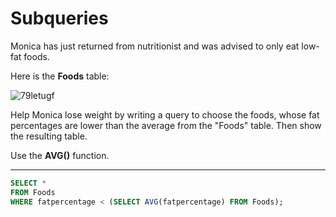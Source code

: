 # Subqueries
Monica has just returned from nutritionist and was advised to only eat low-fat foods.  

Here is the **Foods** table:

![79letugf](https://user-images.githubusercontent.com/94882786/165194177-a218b19e-43b9-41f8-8ffe-701846ca25a1.jpg)

Help Monica lose weight by writing a query to choose the foods, whose fat percentages are lower than the average from the "Foods" table. Then show the resulting table.

Use the **AVG()** function.

---

```sql
SELECT * 
FROM Foods 
WHERE fatpercentage < (SELECT AVG(fatpercentage) FROM Foods);
```

